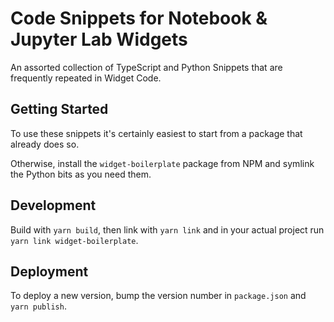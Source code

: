 # Code Snippets for Notebook & Jupyter Lab Widgets

An assorted collection of TypeScript and Python Snippets that are frequently
repeated in Widget Code.

## Getting Started

To use these snippets it's certainly easiest to start from a package that already does so.

Otherwise, install the `widget-boilerplate` package from NPM and symlink the Python bits as you need them.

## Development

Build with `yarn build`, then link with `yarn link` and in your actual project
run `yarn link widget-boilerplate`.

## Deployment

To deploy a new version, bump the version number in `package.json` and `yarn publish`.
